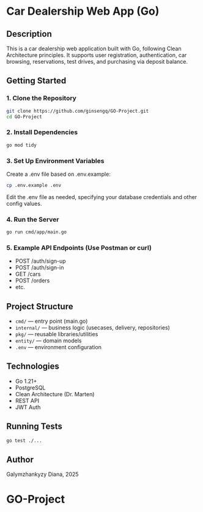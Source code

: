 # Car Dealership Web App (Go)

## Description
This is a car dealership web application built with Go, following Clean Architecture principles. It supports user registration, authentication, car browsing, reservations, test drives, and purchasing via deposit balance.

## Getting Started

### 1. Clone the Repository

```bash
git clone https://github.com/ginsengq/GO-Project.git
cd GO-Project
```

### 2. Install Dependencies

```bash
go mod tidy
```

### 3. Set Up Environment Variables

Create a .env file based on .env.example:

```bash
cp .env.example .env
```

Edit the .env file as needed, specifying your database credentials and other config values.

### 4. Run the Server

```bash
go run cmd/app/main.go
```

### 5. Example API Endpoints (Use Postman or curl)

- POST /auth/sign-up
- POST /auth/sign-in
- GET /cars
- POST /orders
- etc.

## Project Structure

- `cmd/` — entry point (main.go)
- `internal/` — business logic (usecases, delivery, repositories)
- `pkg/` — reusable libraries/utilities
- `entity/` — domain models
- `.env` — environment configuration

## Technologies

- Go 1.21+
- PostgreSQL
- Clean Architecture (Dr. Marten)
- REST API
- JWT Auth

## Running Tests

```bash
go test ./...
```

## Author

Galymzhankyzy Diana, 2025

# GO-Project